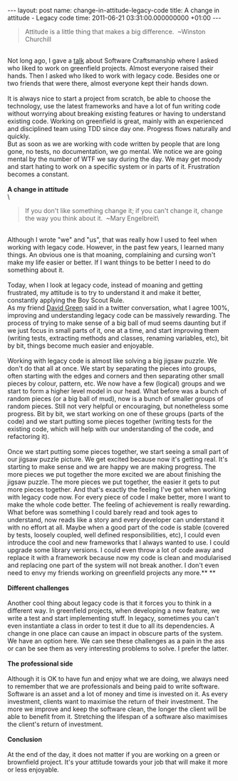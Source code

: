 --- layout: post name: change-in-attitude-legacy-code title: A change in
attitude - Legacy code time: 2011-06-21 03:31:00.000000000 +01:00 ---

> Attitude is a little thing that makes a big difference.  \~Winston
> Churchill 

  \
 Not long ago, I gave a
[talk](http://skillsmatter.com/podcast/design-architecture/what-is-software-craftsmanship/js-1956)
about Software Craftsmanship where I asked who liked to work on
greenfield projects. Almost everyone raised their hands. Then I asked
who liked to work with legacy code. Besides one or two friends that were
there, almost everyone kept their hands down. \
  \
It is always nice to start a project from scratch, be able to choose the
technology, use the latest frameworks and have a lot of fun writing code
without worrying about breaking existing features or having to
understand existing code. Working on greenfield is great, mainly with an
experienced and disciplined team using TDD since day one. Progress flows
naturally and quickly.\
But as soon as we are working with code written by people that are long
gone, no tests, no documentation, we go mental. We notice we are going
mental by the number of WTF we say during the day. We may get moody and
start hating to work on a specific system or in parts of it. Frustration
becomes a constant. \
\
**A change in attitude** \
 \

> If you don't like something change it; if you can't change it, change
> the way you think about it.  \~Mary Engelbreit\

  \
Although I wrote "we" and "us", that was really how I used to feel when
working with legacy code. However, in the past few years, I learned many
things. An obvious one is that moaning, complaining and cursing won't
make my life easier or better. If I want things to be better I need to
do something about it. \
   \
Today, when I look at legacy code, instead of moaning and getting
frustrated, my attitude is to try to understand it and make it better,
constantly applying the Boy Scout Rule. \
As my friend [David Green](http://twitter.com/activelylazy) said in a
twitter conversation, what I agree 100%, improving and understanding
legacy code can be massively rewarding. The process of trying to make
sense of a big ball of mud seems daunting but if we just focus in small
parts of it, one at a time, and start improving them (writing tests,
extracting methods and classes, renaming variables, etc), bit by bit,
things become much easier and enjoyable. \
\
Working with legacy code is almost like solving a big jigsaw puzzle. We
don't do that all at once. We start by separating the pieces into
groups, often starting with the edges and corners and then separating
other small pieces by colour, pattern, etc. We now have a few (logical)
groups and we start to form a higher level model in our head. What
before was a bunch of random pieces (or a big ball of mud), now is a
bunch of smaller groups of random pieces. Still not very helpful or
encouraging, but nonetheless some progress. Bit by bit, we start working
on one of these groups (parts of the code) and we start putting some
pieces together (writing tests for the existing code, which will help
with our understanding of the code, and refactoring it).\
\
Once we start putting some pieces together, we start seeing a small part
of our jigsaw puzzle picture. We get excited because now it's getting
real. It's starting to make sense and we are happy we are making
progress. The more pieces we put together the more excited we are about
finishing the jigsaw puzzle. The more pieces we put together, the easier
it gets to put more pieces together. And that's exactly the feeling I've
got when working with legacy code now. For every piece of code I make
better, more I want to make the whole code better. The feeling of
achievement is really rewarding. What before was something I could
barely read and took ages to understand, now reads like a story and
every developer can understand it with no effort at all. Maybe when a
good part of the code is stable (covered by tests, loosely coupled, well
defined responsibilities, etc), I could even introduce the cool and new
frameworks that I always wanted to use. I could upgrade some library
versions. I could even throw a lot of code away and replace it with a
framework because now my code is clean and modularised and replacing one
part of the system will not break another. I don't even need to envy my
friends working on greenfield projects any more.** **\
\
**Different challenges** \
\
Another cool thing about legacy code is that it forces you to think in a
different way. In greenfield projects, when developing a new feature, we
write a test and start implementing stuff. In legacy, sometimes you
can't even instantiate a class in order to test it due to all its
dependencies. A change in one place can cause an impact in obscure parts
of the system. We have an option here. We can see these challenges as a
pain in the ass or can be see them as very interesting problems to
solve. I prefer the latter.\
\
**The professional side** \
\
Although it is OK to have fun and enjoy what we are doing, we always
need to remember that we are professionals and being paid to write
software. Software is an asset and a lot of money and time is invested
on it. As every investment, clients want to maximise the return of their
investment. The more we improve and keep the software clean, the longer
the client will be able to benefit from it. Stretching the lifespan of a
software also maximises the client's return of investment.\
\
**Conclusion**\
\
At the end of the day, it does not matter if you are working on a green
or brownfield project. It's your attitude towards your job that will
make it more or less enjoyable.
